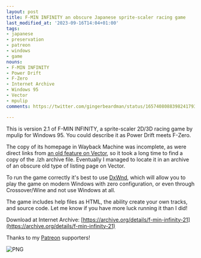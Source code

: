 ```yaml
---
layout: post
title: F-MIN INFINITY an obscure Japanese sprite-scaler racing game
last_modified_at: '2023-09-16T14:04+01:00'
tags:
- japanese
- preservation
- patreon
- windows
- game
nouns:
- F-MIN INFINITY
- Power Drift
- F-Zero
- Internet Archive
- Windows 95
- Vector
- mpulip
comments: https://twitter.com/gingerbeardman/status/1657408088398241793

---
```


This is version 2.1 of F-MIN INFINITY, a sprite-scaler 2D/3D racing game by mpulip for Windows 95. You could describe it as Power Drift meets F-Zero.

The copy of its homepage in Wayback Machine was incomplete, as were direct links from [an old feature on Vector](https://web.archive.org/web/20000829131347/https://www.vector.co.jp/magazine/softnews/000729/n000729com1.html), so it took a long time to find a copy of the .lzh archive file. Eventually I managed to locate it in an archive of an obscure old type of listing page on Vector.

To run the game correctly it's best to use [DxWnd](https://sourceforge.net/projects/dxwnd/), which will allow you to play the game on modern Windows with zero configuration, or even through Crossover/Wine and not use Windows at all.

The game includes help files as HTML, the ability create your own tracks, and source code. Let me know if you have more luck running it than I did!

Download at Internet Archive: [https://archive.org/details/f-min-infinity-21](https://archive.org/details/f-min-infinity-21)

Thanks to my [Patreon](https://www.patreon.com/posts/f-min-infinity-1-82948641) supporters!

![PNG](https://cdn.gingerbeardman.com/images/posts/f-min-infinity.png#pixel "F-MIN INFINITY Ver2.1")
